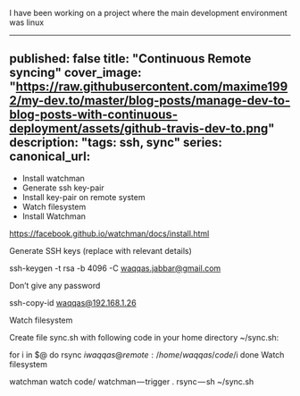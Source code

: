 I have been working on a project where the main development environment was linux

---
published: false
title: "Continuous Remote syncing"
cover_image: "https://raw.githubusercontent.com/maxime1992/my-dev.to/master/blog-posts/manage-dev-to-blog-posts-with-continuous-deployment/assets/github-travis-dev-to.png"
description: "tags: ssh, sync"
series:
canonical_url:
---



- Install watchman
- Generate ssh key-pair
- Install key-pair on remote system
- Watch filesystem
- Install Watchman

https://facebook.github.io/watchman/docs/install.html

Generate SSH keys (replace with relevant details)

ssh-keygen -t rsa -b 4096 -C waqqas.jabbar@gmail.com

Don’t give any password

ssh-copy-id waqqas@192.168.1.26

Watch filesystem

Create file sync.sh with following code in your home directory
~/sync.sh:

for i in $@
do
   rsync $i waqqas@remote:/home/waqqas/code/$i
done
Watch filesystem

watchman watch code/
watchman — trigger . rsync — sh ~/sync.sh
